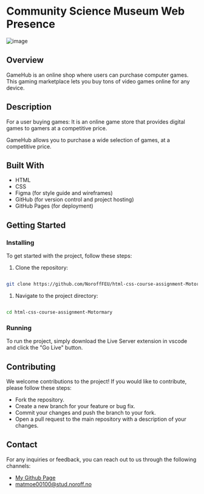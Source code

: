 # Community Science Museum Web Presence

![image](https://github.com/NoroffFEU/html-css-course-assignment-Motormary/assets/122404204/7a1ba79e-257b-4cc1-8b27-1f3db08f8801)



## Overview

GameHub is an online shop where users can purchase computer games. This gaming marketplace lets you buy tons of video games online for any device.

## Description

For a user buying games: It is an online game store that provides digital games to gamers at a competitive price.

GameHub allows you to purchase a wide selection of games, at a competitive price.

## Built With

   - HTML
   - CSS
   - Figma (for style guide and wireframes)
   - GitHub (for version control and project hosting)
   - GitHub Pages (for deployment)

## Getting Started
### Installing

To get started with the project, follow these steps:

   1. Clone the repository:

```bash

git clone https://github.com/NoroffFEU/html-css-course-assignment-Motormary
```
   1. Navigate to the project directory:

```bash

cd html-css-course-assignment-Motormary
```
### Running

To run the project, simply download the Live Server extension in vscode and click the "Go Live" button.

## Contributing

We welcome contributions to the project! If you would like to contribute, please follow these steps:

   - Fork the repository.
   - Create a new branch for your feature or bug fix.
   - Commit your changes and push the branch to your fork.
   - Open a pull request to the main repository with a description of your changes.

## Contact

For any inquiries or feedback, you can reach out to us through the following channels:

  - [My Github Page](https://www.github.com/motormary)
  - [matmoe00100@stud.noroff.no](mailto:matmoe00100@stud.noroff.no)
